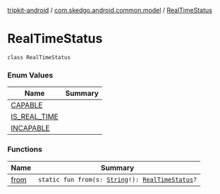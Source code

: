 [tripkit-android](../../index.md) / [com.skedgo.android.common.model](../index.md) / [RealTimeStatus](./index.md)

# RealTimeStatus

`class RealTimeStatus`

### Enum Values

| Name | Summary |
|---|---|
| [CAPABLE](-c-a-p-a-b-l-e.md) |  |
| [IS_REAL_TIME](-i-s_-r-e-a-l_-t-i-m-e.md) |  |
| [INCAPABLE](-i-n-c-a-p-a-b-l-e.md) |  |

### Functions

| Name | Summary |
|---|---|
| [from](from.md) | `static fun from(s: `[`String`](https://kotlinlang.org/api/latest/jvm/stdlib/kotlin/-string/index.html)`!): `[`RealTimeStatus`](./index.md)`?` |
